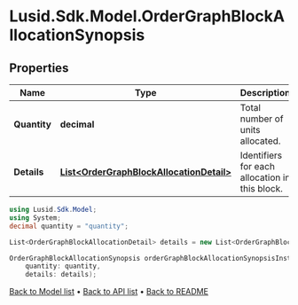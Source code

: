 # Lusid.Sdk.Model.OrderGraphBlockAllocationSynopsis

## Properties

Name | Type | Description | Notes
------------ | ------------- | ------------- | -------------
**Quantity** | **decimal** | Total number of units allocated. | 
**Details** | [**List&lt;OrderGraphBlockAllocationDetail&gt;**](OrderGraphBlockAllocationDetail.md) | Identifiers for each allocation in this block. | 

```csharp
using Lusid.Sdk.Model;
using System;
decimal quantity = "quantity";

List<OrderGraphBlockAllocationDetail> details = new List<OrderGraphBlockAllocationDetail>();

OrderGraphBlockAllocationSynopsis orderGraphBlockAllocationSynopsisInstance = new OrderGraphBlockAllocationSynopsis(
    quantity: quantity,
    details: details);
```

[Back to Model list](../README.md#documentation-for-models) &#8226; [Back to API list](../README.md#documentation-for-api-endpoints) &#8226; [Back to README](../README.md)
